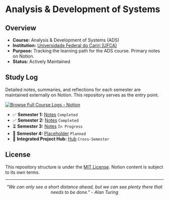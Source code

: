 # Analysis & Development of Systems

## Overview

*   **Course:** Analysis & Development of Systems (ADS)
*   **Institution:** [Universidade Federal do Cariri (UFCA)](https://ufca.edu.br/)
*   **Purpose:** Tracking the learning path for the ADS course. Primary notes on Notion.
*   **Status:** Actively Maintained

## Study Log

Detailed notes, summaries, and reflections for each semester are maintained externally on Notion. This repository serves as the entry point.

[![Browse Full Course Logs - Notion](https://img.shields.io/badge/Browse%20Full%20Course%20Logs-Notion-%23000000?style=for-the-badge&logo=notion&logoColor=FFFFFF)](https://sky-clock-04e.notion.site/Analysis-Development-of-Systems-1920cf47793880baad7fcff13d736b55?pvs=4)

*   ✅ **Semester 1:** [Notes](https://www.notion.so/1c30cf477938807bb5e0d9fb25d1e10f?pvs=21) `Completed`
*   ✅ **Semester 2:** [Notes](https://www.notion.so/1c30cf477938801db10df9997a8c571b?pvs=21) `Completed`
*   ⏳ **Semester 3:** [Notes](https://www.notion.so/1c30cf47793880d78a9bc7ac05a4d2d3?pvs=21) `In Progress`
*   📅 **Semester 4:** [Placeholder]() `Planned`
*   🚀 **Integrated Project Hub:** [Hub](https://www.notion.so/1c30cf47793880999ec9e541bd50fbb2?pvs=21) `Cross-Semester`

## License

This repository structure is under the [MIT License](LICENSE). Notion content is subject to its own terms.

---
<p align="center">
  <i>"We can only see a short distance ahead, but we can see plenty there that needs to be done." - Alan Turing</i>
</p>
